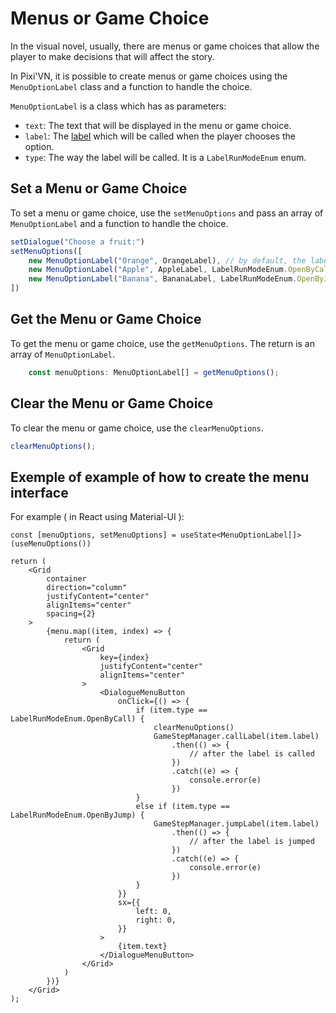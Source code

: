 # Menus or Game Choice

In the visual novel, usually, there are menus or game choices that allow the player to make decisions that will affect the story.

In Pixi'VN, it is possible to create menus or game choices using the `MenuOptionLabel` class and a function to handle the choice.

`MenuOptionLabel` is a class which has as parameters:

* `text`: The text that will be displayed in the menu or game choice.
* `label`: The [label](Label) which will be called when the player chooses the option.
* `type`: The way the label will be called. It is a `LabelRunModeEnum` enum.

## Set a Menu or Game Choice

To set a menu or game choice, use the `setMenuOptions` and pass an array of `MenuOptionLabel` and a function to handle the choice.

```typescript
setDialogue("Choose a fruit:")
setMenuOptions([
    new MenuOptionLabel("Orange", OrangeLabel), // by default, the label will be called by call
    new MenuOptionLabel("Apple", AppleLabel, LabelRunModeEnum.OpenByCall),
    new MenuOptionLabel("Banana", BananaLabel, LabelRunModeEnum.OpenByJump),
])
```

## Get the Menu or Game Choice

To get the menu or game choice, use the `getMenuOptions`. The return is an array of `MenuOptionLabel`.

```typescript
    const menuOptions: MenuOptionLabel[] = getMenuOptions();
```

## Clear the Menu or Game Choice

To clear the menu or game choice, use the `clearMenuOptions`.

```typescript
clearMenuOptions();
```

## Exemple of example of how to create the menu interface

For example ( in React using Material-UI ):

```tsx
const [menuOptions, setMenuOptions] = useState<MenuOptionLabel[]>(useMenuOptions())

return (
    <Grid
        container
        direction="column"
        justifyContent="center"
        alignItems="center"
        spacing={2}
    >
        {menu.map((item, index) => {
            return (
                <Grid
                    key={index}
                    justifyContent="center"
                    alignItems="center"
                >
                    <DialogueMenuButton
                        onClick={() => {
                            if (item.type == LabelRunModeEnum.OpenByCall) {
                                clearMenuOptions()
                                GameStepManager.callLabel(item.label)
                                    .then(() => {
                                        // after the label is called
                                    })
                                    .catch((e) => {
                                        console.error(e)
                                    })
                            }
                            else if (item.type == LabelRunModeEnum.OpenByJump) {
                                GameStepManager.jumpLabel(item.label)
                                    .then(() => {
                                        // after the label is jumped
                                    })
                                    .catch((e) => {
                                        console.error(e)
                                    })
                            }
                        }}
                        sx={{
                            left: 0,
                            right: 0,
                        }}
                    >
                        {item.text}
                    </DialogueMenuButton>
                </Grid>
            )
        })}
    </Grid>
);
```
